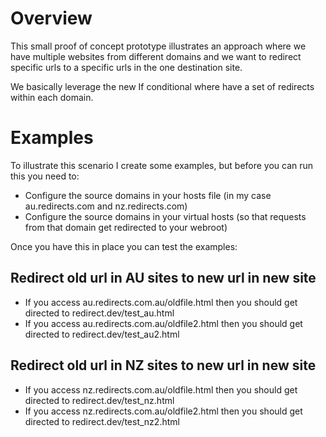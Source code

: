 # Overview
This small proof of concept prototype illustrates an approach where we have multiple websites from different domains and we want to redirect specific urls to a specific urls in the one destination site.

We basically leverage the new If conditional where have a set of redirects within each domain.

# Examples
To illustrate this scenario I create some examples, but before you can run this you need to:

- Configure the source domains in your hosts file (in my case au.redirects.com and nz.redirects.com)
- Configure the source domains in your virtual hosts (so that requests from that domain get redirected to your webroot)

Once you have this in place you can test the examples:

## Redirect old url in AU sites to new url in new site
- If you access au.redirects.com.au/oldfile.html then you should get directed to redirect.dev/test_au.html
- If you access au.redirects.com.au/oldfile2.html then you should get directed to redirect.dev/test_au2.html

## Redirect old url in NZ sites to new url in new site
- If you access nz.redirects.com.au/oldfile.html then you should get directed to redirect.dev/test_nz.html
- If you access nz.redirects.com.au/oldfile2.html then you should get directed to redirect.dev/test_nz2.html
